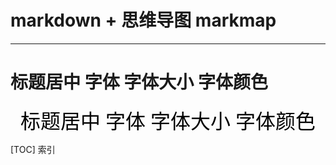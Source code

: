 # markdown + 思维导图 markmap
---
# 标题居中 字体 字体大小 字体颜色
<center> <font face="楷体" size=6 color=black> 标题居中 字体 字体大小 字体颜色 </font> </center>

[TOC] 索引
